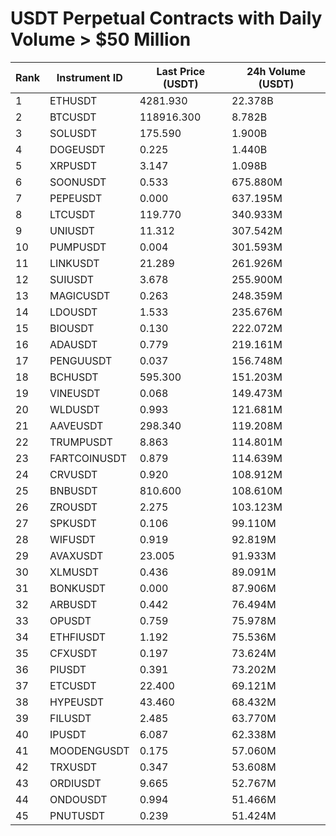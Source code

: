 # USDT Perpetual Contracts with Daily Volume > $50 Million

| Rank | Instrument ID | Last Price (USDT) | 24h Volume (USDT) |
|------|---------------|-------------------|-------------------|
| 1 | ETHUSDT | 4281.930 | 22.378B |
| 2 | BTCUSDT | 118916.300 | 8.782B |
| 3 | SOLUSDT | 175.590 | 1.900B |
| 4 | DOGEUSDT | 0.225 | 1.440B |
| 5 | XRPUSDT | 3.147 | 1.098B |
| 6 | SOONUSDT | 0.533 | 675.880M |
| 7 | PEPEUSDT | 0.000 | 637.195M |
| 8 | LTCUSDT | 119.770 | 340.933M |
| 9 | UNIUSDT | 11.312 | 307.542M |
| 10 | PUMPUSDT | 0.004 | 301.593M |
| 11 | LINKUSDT | 21.289 | 261.926M |
| 12 | SUIUSDT | 3.678 | 255.900M |
| 13 | MAGICUSDT | 0.263 | 248.359M |
| 14 | LDOUSDT | 1.533 | 235.676M |
| 15 | BIOUSDT | 0.130 | 222.072M |
| 16 | ADAUSDT | 0.779 | 219.161M |
| 17 | PENGUUSDT | 0.037 | 156.748M |
| 18 | BCHUSDT | 595.300 | 151.203M |
| 19 | VINEUSDT | 0.068 | 149.473M |
| 20 | WLDUSDT | 0.993 | 121.681M |
| 21 | AAVEUSDT | 298.340 | 119.208M |
| 22 | TRUMPUSDT | 8.863 | 114.801M |
| 23 | FARTCOINUSDT | 0.879 | 114.639M |
| 24 | CRVUSDT | 0.920 | 108.912M |
| 25 | BNBUSDT | 810.600 | 108.610M |
| 26 | ZROUSDT | 2.275 | 103.123M |
| 27 | SPKUSDT | 0.106 | 99.110M |
| 28 | WIFUSDT | 0.919 | 92.819M |
| 29 | AVAXUSDT | 23.005 | 91.933M |
| 30 | XLMUSDT | 0.436 | 89.091M |
| 31 | BONKUSDT | 0.000 | 87.906M |
| 32 | ARBUSDT | 0.442 | 76.494M |
| 33 | OPUSDT | 0.759 | 75.978M |
| 34 | ETHFIUSDT | 1.192 | 75.536M |
| 35 | CFXUSDT | 0.197 | 73.624M |
| 36 | PIUSDT | 0.391 | 73.202M |
| 37 | ETCUSDT | 22.400 | 69.121M |
| 38 | HYPEUSDT | 43.460 | 68.432M |
| 39 | FILUSDT | 2.485 | 63.770M |
| 40 | IPUSDT | 6.087 | 62.338M |
| 41 | MOODENGUSDT | 0.175 | 57.060M |
| 42 | TRXUSDT | 0.347 | 53.608M |
| 43 | ORDIUSDT | 9.665 | 52.767M |
| 44 | ONDOUSDT | 0.994 | 51.466M |
| 45 | PNUTUSDT | 0.239 | 51.424M |

